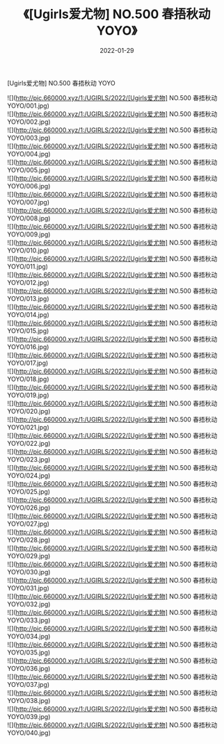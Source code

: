 ﻿---
layout: post
title:  《[Ugirls爱尤物] NO.500 春捂秋动 YOYO》
date:   2022-01-29
img: http://pic.660000.xyz/1:/UGIRLS/2022/[Ugirls爱尤物] NO.500 春捂秋动 YOYO/000.jpg
categories: [美女, 清纯, 唯美]
---

[Ugirls爱尤物] NO.500 春捂秋动 YOYO

 ![](http://pic.660000.xyz/1:/UGIRLS/2022/[Ugirls爱尤物] NO.500 春捂秋动 YOYO/001.jpg) <br>![](http://pic.660000.xyz/1:/UGIRLS/2022/[Ugirls爱尤物] NO.500 春捂秋动 YOYO/002.jpg) <br>![](http://pic.660000.xyz/1:/UGIRLS/2022/[Ugirls爱尤物] NO.500 春捂秋动 YOYO/003.jpg) <br>![](http://pic.660000.xyz/1:/UGIRLS/2022/[Ugirls爱尤物] NO.500 春捂秋动 YOYO/004.jpg) <br>![](http://pic.660000.xyz/1:/UGIRLS/2022/[Ugirls爱尤物] NO.500 春捂秋动 YOYO/005.jpg) <br>![](http://pic.660000.xyz/1:/UGIRLS/2022/[Ugirls爱尤物] NO.500 春捂秋动 YOYO/006.jpg) <br>![](http://pic.660000.xyz/1:/UGIRLS/2022/[Ugirls爱尤物] NO.500 春捂秋动 YOYO/007.jpg) <br>![](http://pic.660000.xyz/1:/UGIRLS/2022/[Ugirls爱尤物] NO.500 春捂秋动 YOYO/008.jpg) <br>![](http://pic.660000.xyz/1:/UGIRLS/2022/[Ugirls爱尤物] NO.500 春捂秋动 YOYO/009.jpg) <br>![](http://pic.660000.xyz/1:/UGIRLS/2022/[Ugirls爱尤物] NO.500 春捂秋动 YOYO/010.jpg) <br>![](http://pic.660000.xyz/1:/UGIRLS/2022/[Ugirls爱尤物] NO.500 春捂秋动 YOYO/011.jpg) <br>![](http://pic.660000.xyz/1:/UGIRLS/2022/[Ugirls爱尤物] NO.500 春捂秋动 YOYO/012.jpg) <br>![](http://pic.660000.xyz/1:/UGIRLS/2022/[Ugirls爱尤物] NO.500 春捂秋动 YOYO/013.jpg) <br>![](http://pic.660000.xyz/1:/UGIRLS/2022/[Ugirls爱尤物] NO.500 春捂秋动 YOYO/014.jpg) <br>![](http://pic.660000.xyz/1:/UGIRLS/2022/[Ugirls爱尤物] NO.500 春捂秋动 YOYO/015.jpg) <br>![](http://pic.660000.xyz/1:/UGIRLS/2022/[Ugirls爱尤物] NO.500 春捂秋动 YOYO/016.jpg) <br>![](http://pic.660000.xyz/1:/UGIRLS/2022/[Ugirls爱尤物] NO.500 春捂秋动 YOYO/017.jpg) <br>![](http://pic.660000.xyz/1:/UGIRLS/2022/[Ugirls爱尤物] NO.500 春捂秋动 YOYO/018.jpg) <br>![](http://pic.660000.xyz/1:/UGIRLS/2022/[Ugirls爱尤物] NO.500 春捂秋动 YOYO/019.jpg) <br>![](http://pic.660000.xyz/1:/UGIRLS/2022/[Ugirls爱尤物] NO.500 春捂秋动 YOYO/020.jpg) <br>![](http://pic.660000.xyz/1:/UGIRLS/2022/[Ugirls爱尤物] NO.500 春捂秋动 YOYO/021.jpg) <br>![](http://pic.660000.xyz/1:/UGIRLS/2022/[Ugirls爱尤物] NO.500 春捂秋动 YOYO/022.jpg) <br>![](http://pic.660000.xyz/1:/UGIRLS/2022/[Ugirls爱尤物] NO.500 春捂秋动 YOYO/023.jpg) <br>![](http://pic.660000.xyz/1:/UGIRLS/2022/[Ugirls爱尤物] NO.500 春捂秋动 YOYO/024.jpg) <br>![](http://pic.660000.xyz/1:/UGIRLS/2022/[Ugirls爱尤物] NO.500 春捂秋动 YOYO/025.jpg) <br>![](http://pic.660000.xyz/1:/UGIRLS/2022/[Ugirls爱尤物] NO.500 春捂秋动 YOYO/026.jpg) <br>![](http://pic.660000.xyz/1:/UGIRLS/2022/[Ugirls爱尤物] NO.500 春捂秋动 YOYO/027.jpg) <br>![](http://pic.660000.xyz/1:/UGIRLS/2022/[Ugirls爱尤物] NO.500 春捂秋动 YOYO/028.jpg) <br>![](http://pic.660000.xyz/1:/UGIRLS/2022/[Ugirls爱尤物] NO.500 春捂秋动 YOYO/029.jpg) <br>![](http://pic.660000.xyz/1:/UGIRLS/2022/[Ugirls爱尤物] NO.500 春捂秋动 YOYO/030.jpg) <br>![](http://pic.660000.xyz/1:/UGIRLS/2022/[Ugirls爱尤物] NO.500 春捂秋动 YOYO/031.jpg) <br>![](http://pic.660000.xyz/1:/UGIRLS/2022/[Ugirls爱尤物] NO.500 春捂秋动 YOYO/032.jpg) <br>![](http://pic.660000.xyz/1:/UGIRLS/2022/[Ugirls爱尤物] NO.500 春捂秋动 YOYO/033.jpg) <br>![](http://pic.660000.xyz/1:/UGIRLS/2022/[Ugirls爱尤物] NO.500 春捂秋动 YOYO/034.jpg) <br>![](http://pic.660000.xyz/1:/UGIRLS/2022/[Ugirls爱尤物] NO.500 春捂秋动 YOYO/035.jpg) <br>![](http://pic.660000.xyz/1:/UGIRLS/2022/[Ugirls爱尤物] NO.500 春捂秋动 YOYO/036.jpg) <br>![](http://pic.660000.xyz/1:/UGIRLS/2022/[Ugirls爱尤物] NO.500 春捂秋动 YOYO/037.jpg) <br>![](http://pic.660000.xyz/1:/UGIRLS/2022/[Ugirls爱尤物] NO.500 春捂秋动 YOYO/038.jpg) <br>![](http://pic.660000.xyz/1:/UGIRLS/2022/[Ugirls爱尤物] NO.500 春捂秋动 YOYO/039.jpg) <br>![](http://pic.660000.xyz/1:/UGIRLS/2022/[Ugirls爱尤物] NO.500 春捂秋动 YOYO/040.jpg) <br>
